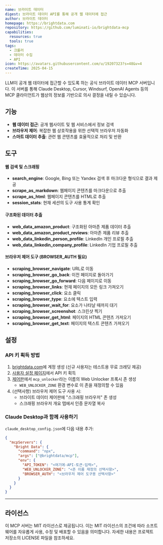 ```yaml
---
name: 브라이트 데이터
digest: 브라이트 데이터 API를 통해 공개 웹 데이터에 접근
author: 브라이트 데이터
homepage: https://brightdata.com
repository: https://github.com/luminati-io/brightdata-mcp
capabilities:
  resources: true
  tools: true
tags:
  - 크롤러
  - 데이터 수집
  - API
icon: https://avatars.githubusercontent.com/u/19207323?s=48&v=4
createTime: 2025-04-15
---
```


LLM이 공개 웹 데이터에 접근할 수 있도록 하는 공식 브라이트 데이터 MCP 서버입니다. 이 서버를 통해 Claude Desktop, Cursor, Windsurf, OpenAI Agents 등의 MCP 클라이언트가 웹상의 정보를 기반으로 의사 결정을 내릴 수 있습니다.

## 기능

- **웹 데이터 접근**: 공개 웹사이트 및 웹 서비스에서 정보 검색
- **브라우저 제어**: 복잡한 웹 상호작용을 위한 선택적 브라우저 자동화
- **스마트 데이터 추출**: 관련 웹 콘텐츠를 효율적으로 처리 및 반환

## 도구

#### 웹 검색 및 스크래핑

- **search_engine**: Google, Bing 또는 Yandex 검색 후 마크다운 형식으로 결과 제공
- **scrape_as_markdown**: 웹페이지 콘텐츠를 마크다운으로 추출
- **scrape_as_html**: 웹페이지 콘텐츠를 HTML로 추출
- **session_stats**: 현재 세션의 도구 사용 통계 확인

#### 구조화된 데이터 추출

- **web_data_amazon_product**: 구조화된 아마존 제품 데이터 추출
- **web_data_amazon_product_reviews**: 아마존 제품 리뷰 추출
- **web_data_linkedin_person_profile**: LinkedIn 개인 프로필 추출
- **web_data_linkedin_company_profile**: LinkedIn 기업 프로필 추출

#### 브라우저 제어 도구 (BROWSER_AUTH 필요)

- **scraping_browser_navigate**: URL로 이동
- **scraping_browser_go_back**: 이전 페이지로 돌아가기
- **scraping_browser_go_forward**: 다음 페이지로 이동
- **scraping_browser_links**: 현재 페이지의 모든 링크 가져오기
- **scraping_browser_click**: 요소 클릭
- **scraping_browser_type**: 요소에 텍스트 입력
- **scraping_browser_wait_for**: 요소가 나타날 때까지 대기
- **scraping_browser_screenshot**: 스크린샷 찍기
- **scraping_browser_get_html**: 페이지의 HTML 콘텐츠 가져오기
- **scraping_browser_get_text**: 페이지의 텍스트 콘텐츠 가져오기

## 설정

### API 키 획득 방법

1. [brightdata.com](https://brightdata.com)에 계정 생성 (신규 사용자는 테스트용 무료 크레딧 제공)
2. [사용자 설정 페이지](https://brightdata.com/cp/setting/users)에서 API 키 획득
3. [제어판](https://brightdata.com/cp/zones)에서 `mcp_unlocker`라는 이름의 Web Unlocker 프록시 존 생성
   - `WEB_UNLOCKER_ZONE` 환경 변수로 이 존을 재정의할 수 있음
4. (선택사항) 브라우저 제어 도구 사용 시:
   - 브라이트 데이터 제어판에 "스크래핑 브라우저" 존 생성
   - 스크래핑 브라우저 개요 탭에서 인증 문자열 복사

### Claude Desktop과 함께 사용하기

`claude_desktop_config.json`에 다음 내용 추가:

```json
{
  "mcpServers": {
    "Bright Data": {
      "command": "npx",
      "args": ["@brightdata/mcp"],
      "env": {
        "API_TOKEN": "<여기에-API-토큰-입력>",
        "WEB_UNLOCKER_ZONE": "<존 이름 재정의 선택사항>",
        "BROWSER_AUTH": "<브라우저 제어 도구용 선택사항>"
      }
    }
  }
}
```

---

## 라이선스

이 MCP 서버는 MIT 라이선스로 제공됩니다. 이는 MIT 라이선스의 조건에 따라 소프트웨어를 자유롭게 사용, 수정 및 배포할 수 있음을 의미합니다. 자세한 내용은 프로젝트 저장소의 LICENSE 파일을 참조하세요.
